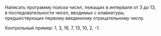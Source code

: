 Написать программу поиска чисел, лежащих в интервале от 3 до 13,  
в последовательности чисел, вводимых с клавиатуры,  
предшествующих первому введенному отрицательному числу. 

Контрольный пример: 1, 3, 16, 7, 13, 10, 2, -1.
